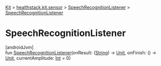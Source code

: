
[Kit](../../../kit.html) > [healthstack.kit.sensor](../index.html) > [SpeechRecognitionListener](index.html) > [SpeechRecognitionListener](-speech-recognition-listener.html)



# SpeechRecognitionListener



[androidJvm]\
fun [SpeechRecognitionListener](-speech-recognition-listener.html)(onResult: ([String](https://kotlinlang.org/api/latest/jvm/stdlib/kotlin/-string/index.html)) -&gt; [Unit](https://kotlinlang.org/api/latest/jvm/stdlib/kotlin/-unit/index.html), onFinish: () -&gt; [Unit](https://kotlinlang.org/api/latest/jvm/stdlib/kotlin/-unit/index.html), currentAmplitude: [Int](https://kotlinlang.org/api/latest/jvm/stdlib/kotlin/-int/index.html) = 0)




